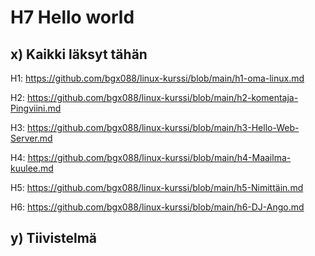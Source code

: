 # H7 Hello world

## x) Kaikki läksyt tähän

H1: https://github.com/bgx088/linux-kurssi/blob/main/h1-oma-linux.md

H2: https://github.com/bgx088/linux-kurssi/blob/main/h2-komentaja-Pingviini.md

H3: https://github.com/bgx088/linux-kurssi/blob/main/h3-Hello-Web-Server.md

H4: https://github.com/bgx088/linux-kurssi/blob/main/h4-Maailma-kuulee.md

H5: https://github.com/bgx088/linux-kurssi/blob/main/h5-Nimittäin.md

H6: https://github.com/bgx088/linux-kurssi/blob/main/h6-DJ-Ango.md

## y) Tiivistelmä


